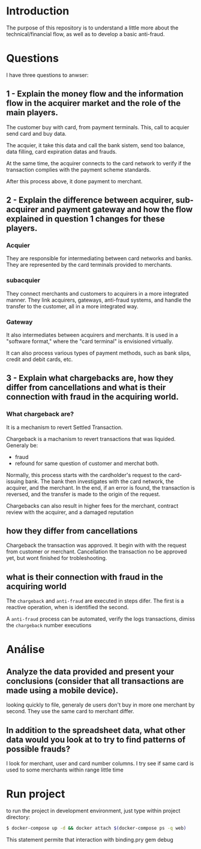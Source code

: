 # Introduction
The purpose of this repository is to understand a little more about the technical/financial flow, as well as to develop a basic anti-fraud.

# Questions
I have three questions to anwser:

## 1 - Explain the money flow and the information flow in the acquirer market and the role of the main players.

The customer buy with card, from payment terminals. This, call to acquier send card and buy data.

The acquier, it take this data and call the bank sistem, send too balance, data filling, card expiration datas and frauds.

At the same time, the acquirer connects to the card network to verify if the transaction complies with the payment scheme standards.

After this process above, it done payment to merchant.

## 2 - Explain the difference between acquirer, sub-acquirer and payment gateway and how the flow explained in question 1 changes for these players.

### Acquier
They are responsible for intermediating between card networks and banks. They are represented by the card terminals provided to merchants.

### subacquier
They connect merchants and customers to acquirers in a more integrated manner. They link acquirers, gateways, anti-fraud systems, and handle the transfer to the customer, all in a more integrated way.

### Gateway
It also intermediates between acquirers and merchants. It is used in a "software format," where the "card terminal" is envisioned virtually.

It can also process various types of payment methods, such as bank slips, credit and debit cards, etc.

## 3 - Explain what chargebacks are, how they differ from cancellations and what is their connection with fraud in the acquiring world.

### What chargeback are?
It is a mechanism to revert Settled Transaction. 

Chargeback is a machanism to revert transactions that was liquided. Generaly be:
 - fraud
 - refound for same question of customer and merchat both.

Normally, this process starts with the cardholder's request to the card-issuing bank. The bank then investigates with the card network, the acquirer, and the merchant. In the end, if an error is found, the transaction is reversed, and the transfer is made to the origin of the request.

Chargebacks can also result in higher fees for the merchant, contract review with the acquirer, and a damaged reputation

## how they differ from cancellations

Chargeback the transaction was approved. It begin with with the request from customer or merchant. Cancellation the transaction no be approved yet, but wont finished for trobleshooting.


## what is their connection with fraud in the acquiring world

The `chargeback` and `anti-fraud` are executed in steps difer. The first is a reactive operation, when is identified the second.  

A `anti-fraud` process can be automated, verify the logs transactions, dimiss the `chargeback` number executions

# Análise
## Analyze the data provided and present your conclusions (consider that all transactions are made using a mobile device).

looking quickly to file, generaly de users don't buy in more one merchant by second. They use the same card to merchant differ.


## In addition to the spreadsheet data, what other data would you look at to try to find patterns of possible frauds?
I look for merchant, user and card number columns. I try see if same card is used to some merchants within range little time


# Run project
to run the project in development environment, just type within project directory:

```bash
$ docker-compose up -d && docker attach $(docker-compose ps -q web)
```

This statement permite that interaction with binding.pry gem debug